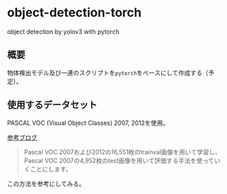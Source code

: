 # object-detection-torch
object detection by yolov3 with pytorch

## 概要
物体検出モデル及び一連のスクリプトを`pytorch`をベースにして作成する（予定）。

## 使用するデータセット
PASCAL VOC (Visual Object Classes) 2007, 2012を使用。

[参考ブログ](https://www.sigfoss.com/developer_blog/detail?actual_object_id=247)
> Pascal VOC 2007および2012の16,551枚のtrainval画像を用いて学習し、Pascal VOC 2007の4,952枚のtest画像を用いて評価する手法を使っていくことにします。

この方法を参考にしてみる。